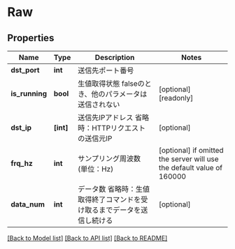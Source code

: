 # Raw


## Properties
Name | Type | Description | Notes
------------ | ------------- | ------------- | -------------
**dst_port** | **int** | 送信先ポート番号 | 
**is_running** | **bool** | 生値取得状態   falseのとき、他のパラメータは送信されない  | [optional] [readonly] 
**dst_ip** | **[int]** | 送信先IPアドレス   省略時：HTTPリクエストの送信元IP  | [optional] 
**frq_hz** | **int** | サンプリング周波数 (単位：Hz)    | [optional]  if omitted the server will use the default value of 160000
**data_num** | **int** | データ数   省略時：生値取得終了コマンドを受け取るまでデータを送信し続ける  | [optional] 

[[Back to Model list]](../README.md#documentation-for-models) [[Back to API list]](../README.md#documentation-for-api-endpoints) [[Back to README]](../README.md)


